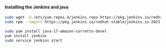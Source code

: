 #### Installing the Jenkins and java
```sh
sudo wget -O /etc/yum.repos.d/jenkins.repo https://pkg.jenkins.io/redhat-stable/jenkins.repo
sudo rpm --import https://pkg.jenkins.io/redhat-stable/jenkins.io-2023.key
  
sudo yum install java-17-amazon-corretto-devel
yum install jenkins
sudo service jenkins start
```
